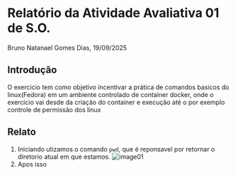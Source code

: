 
# Relatório da Atividade Avaliativa 01 de S.O.

Bruno Natanael Gomes Dias, 19/09/2025

## Introdução

O exercicio tem como objetivo incentivar a prática de comandos basicos do linux(Fedora) em um ambiente controlado de container docker, onde o exercicio vai desde da criação do container e execução até o por exemplo controle de permissão dos linux

## Relato

1. Iniciando utizamos o comando `pwd`, que é reponsavel por retornar o diretorio atual em que estamos.
   ![image01](/photos/img01)
1. Apos isso 
<!-- - Cabeçalho: título da atividade, nome, data
- Introdução: objetivo do exercício
- Relato: descreva as suas atividades e mostre os resultados com as imagens capturadas
- Conclusão: O que aprendeu? Dificuldades? -- >
